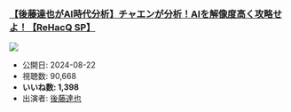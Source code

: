 ### [【後藤達也がAI時代分析】チャエンが分析！AIを解像度高く攻略せよ！【ReHacQ SP】](https://www.youtube.com/watch?v=3V-_AAG1eKk)
[![](https://img.youtube.com/vi/3V-_AAG1eKk/sddefault.jpg)](https://www.youtube.com/watch?v=3V-_AAG1eKk)
-   公開日: 2024-08-22
-   視聴数: 90,668
-   **いいね数: 1,398**
-   出演者: [後藤達也](/rehacq_fan/people/後藤達也 "wikilink")
